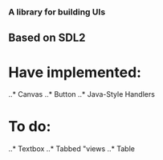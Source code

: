 ### A library for building UIs
## Based on SDL2
# Have implemented:
..* Canvas
..* Button
..* Java-Style Handlers
# To do:
..* Textbox
..* Tabbed "views
..* Table
